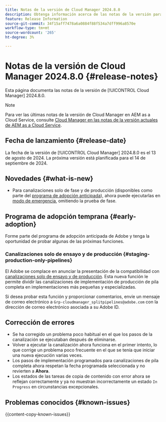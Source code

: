 ```yaml
---
title: Notas de la versión de Cloud Manager 2024.8.0
description: Obtenga información acerca de las notas de la versión para Cloud Manager 2024.8.0.
feature: Release Information
source-git-commit: 34f15aff7478a6a0884f88f534a7dff996a8570e
workflow-type: tm+mt
source-wordcount: '265'
ht-degree: 3%

---
```



# Notas de la versión de Cloud Manager 2024.8.0 {#release-notes}

Esta página documenta las notas de la versión de [!UICONTROL Cloud Manager] 2024.8.0.

>[!NOTE]
>
>Para ver las últimas notas de la versión de Cloud Manager en AEM as a Cloud Service, consulte [Cloud Manager en las notas de la versión actuales de AEM as a Cloud Service](https://experienceleague.adobe.com/en/docs/experience-manager-cloud-service/content/release-notes/cloud-manager/current).

## Fecha de lanzamiento {#release-date}

La fecha de la versión de [!UICONTROL Cloud Manager] 2024.8.0 es el 13 de agosto de 2024. La próxima versión está planificada para el 14 de septiembre de 2024.

## Novedades {#what-is-new}

* Para canalizaciones solo de fase y de producción (disponibles como parte del [programa de adopción anticipada](#staging-production-only-pipelines)), ahora puede ejecutarlas en [modo de emergencia](/help/using/stage-prod-only.md#emergency-mode), omitiendo la prueba de fase.

## Programa de adopción temprana {#early-adoption}

Forme parte del programa de adopción anticipada de Adobe y tenga la oportunidad de probar algunas de las próximas funciones.

### Canalizaciones solo de ensayo y de producción {#staging-production-only-pipelines}

El Adobe se complace en anunciar la presentación de la compatibilidad con [canalizaciones solo de ensayo y de producción](/help/using/stage-prod-only.md). Esta nueva función le permite dividir las canalizaciones de implementación de producción de pila completa en implementaciones más pequeñas y especializadas.

Si desea probar esta función y proporcionar comentarios, envíe un mensaje de correo electrónico a `Grp-cloudmanager_splitpipelines@adobe.com` con la dirección de correo electrónico asociada a su Adobe ID.

## Corrección de errores

* Se ha corregido un problema poco habitual en el que los pasos de la canalización se ejecutaban después de eliminarse.
* Volver a ejecutar la canalización ahora funciona en el primer intento, lo que corrige un problema poco frecuente en el que se tenía que iniciar una nueva ejecución varias veces.
* Los pasos de implementación programados para canalizaciones de pila completa ahora respetan la fecha programada seleccionada y no revierten a **Ahora**.
* Los estados de las tareas de copia de contenido con error ahora se reflejan correctamente y ya no muestran incorrectamente un estado `In Progress` en circunstancias excepcionales.

## Problemas conocidos {#known-issues}

{{content-copy-known-issues}}
